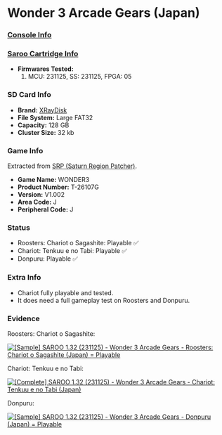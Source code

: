 # Wonder 3 Arcade Gears (Japan)

### [Console Info](../../../../Info/Consoles/VA13/README.md)

### [Saroo Cartridge Info](../../../../Info/Cartridges/RetroGameParadiseStore/1.32F/README.md)

- <b>Firmwares Tested:</b>
  1. MCU: 231125, SS: 231125, FPGA: 05

### SD Card Info

- <b>Brand:</b> [XRayDisk](https://s.click.aliexpress.com/e/_DFQnFSH)
- <b>File System:</b> Large FAT32
- <b>Capacity:</b> 128 GB
- <b>Cluster Size:</b> 32 kb

### Game Info

Extracted from [SRP (Saturn Region Patcher)](https://segaxtreme.net/resources/saturn-region-patcher.81/download).

- <b>Game Name:</b> WONDER3
- <b>Product Number:</b> T-26107G
- <b>Version:</b> V1.002
- <b>Area Code:</b> J
- <b>Peripheral Code:</b> J

### Status

- Roosters: Chariot o Sagashite: Playable :white_check_mark:
- Chariot: Tenkuu e no Tabi: Playable :white_check_mark:
- Donpuru: Playable :white_check_mark:

### Extra Info

- Chariot fully playable and tested.
- It does need a full gameplay test on Roosters and Donpuru.

### Evidence

Roosters: Chariot o Sagashite:

[![[Sample] SAROO 1.32 (231125) - Wonder 3 Arcade Gears - Roosters: Chariot o Sagashite (Japan) = Playable](https://img.youtube.com/vi/KU_dPLNOLcg/0.jpg)](https://www.youtube.com/watch?v=KU_dPLNOLcg)

Chariot: Tenkuu e no Tabi:

[![[Complete] SAROO 1.32 (231125) - Wonder 3 Arcade Gears - Chariot: Tenkuu e no Tabi (Japan)](https://img.youtube.com/vi/B7yzwj5TS4M/0.jpg)](https://www.youtube.com/watch?v=B7yzwj5TS4M)

Donpuru:

[![[Sample] SAROO 1.32 (231125) - Wonder 3 Arcade Gears - Donpuru (Japan) = Playable](https://img.youtube.com/vi/KU_dPLNOLcg/0.jpg)](https://www.youtube.com/watch?v=KU_dPLNOLcg)
